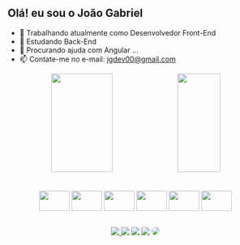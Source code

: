 ## Olá! eu sou o João Gabriel

- 🔭 Trabalhando atualmente como Desenvolvedor Front-End
- 🌱 Estudando Back-End
- 🤔 Procurando ajuda com Angular ...
- 📫 Contate-me no e-mail: jgdev00@gmail.com

<div align="center">
    <img width="49%" height="195px" src="https://github-readme-stats.vercel.app/api?username=iamspooks&theme=synthwave&show_icons=true" />
    <img width="41%" height="195px" src="https://github-readme-stats.vercel.app/api/top-langs/?username=iamspooks&theme=synthwave&layout=compact" />
</div>

<div align="center">
    <br/>
    <br/>
    <img height="40" width="60" src="https://cdn.jsdelivr.net/gh/devicons/devicon/icons/html5/html5-original.svg" />
    <img height="40" width="60" src="https://cdn.jsdelivr.net/gh/devicons/devicon/icons/css3/css3-original.svg" />
    <img height="40" width="60" src="https://cdn.jsdelivr.net/gh/devicons/devicon/icons/javascript/javascript-original.svg" />
    <img height="40" width="60" src="https://cdn.jsdelivr.net/gh/devicons/devicon/icons/react/react-original.svg" />
    <img height="40" width="60" src="https://cdn.jsdelivr.net/gh/devicons/devicon/icons/angularjs/angularjs-original.svg" />
    <img height="40" width="60" src="https://cdn.jsdelivr.net/gh/devicons/devicon/icons/typescript/typescript-original.svg" />
</div>

##

<div align="center"> 
<a href="https://instagram.com/jg112015/" target="_blank"><img src="https://img.shields.io/badge/-Instagram-%23E4405F?style=for-the-badge&logo=instagram&logoColor=white"</a>
<a href="https://www.facebook.com/xYuuto/" target="_blank"><img src="https://img.shields.io/badge/Facebook-1877F2?style=for-the-badge&logo=facebook&logoColor=white" target="_blank"></a>
<a href="https://discord.gg/YajNcPQX3b" target="_blank"><img src="https://img.shields.io/badge/Discord-7289DA?style=for-the-badge&logo=discord&logoColor=white" target="_blank"></a>
<a href = "mailto:cmp.1a.jgdev00@gmail.com"> <img src="https://img.shields.io/badge/-Gmail-%23333?style=for-the-badge&logo=gmail&logoColor=white" target="_blank"></a>
<a href="https://www.linkedin.com/in/jo%C3%A3o-gabriel-brito-de-oliveira-07a7a0231/" target="_blank"><img src="https://img.shields.io/badge/-LinkedIn-%230077B5?style=for-the-badge&logo=linkedin&logoColor=white" style="border-radius: 30px" target="_blank"></a> 
 </div>

